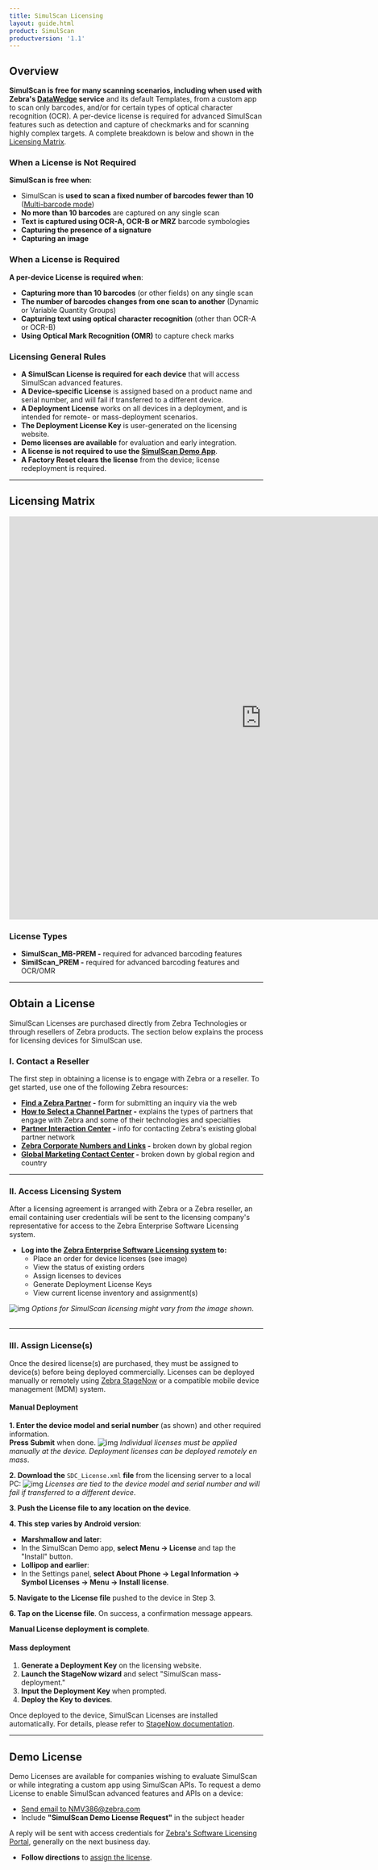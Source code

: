 ```yaml
---
title: SimulScan Licensing
layout: guide.html
product: SimulScan
productversion: '1.1'
---
```

## Overview

**SimulScan is free for many scanning scenarios, including when used with Zebra's [DataWedge](../../../../datawedge) service** and its default Templates, from a custom app to scan only barcodes, and/or for certain types of optical character recognition (OCR). A per-device license is required for advanced SimulScan features such as detection and capture of checkmarks and for scanning highly complex targets. A complete breakdown is below and shown in the [Licensing Matrix](#licensingmatrix). 

### When a License is Not Required 

**SimulScan is free when**: 

* SimulScan is **used to scan a fixed number of barcodes fewer than 10** ([Multi-barcode mode](../glossary/#multibarcodemode))
* **No more than 10 barcodes** are captured on any single scan 
* **Text is captured using OCR-A, OCR-B or MRZ** barcode symbologies
* **Capturing the presence of a signature**
* **Capturing an image** 
<!-- 
* **SimulScan is accessed through DataWedge** using many of its default Templates (except OCR)
-->
### When a License is Required 

**A per-device License is required when**: 

<!-- 
* **Capturing an entire Document** ([Document Capture mode](../glossary/#documentcapturemode))
* **SimulScan is used with [Enterprise Browser](../../../../enterprise-browser)** -->
* **Capturing more than 10 barcodes** (or other fields) on any single scan
* **The number of barcodes changes from one scan to another** (Dynamic or Variable Quantity Groups) 
* **Capturing text using optical character recognition** (other than OCR-A or OCR-B)
* **Using Optical Mark Recognition (OMR)** to capture check marks  

### Licensing General Rules

* **A SimulScan License is required for each device** that will access SimulScan advanced features. 
* **A Device-specific License** is assigned based on a product name and serial number, and will fail if transferred to a different device.
* **A Deployment License** works on all devices in a deployment, and is intended for remote- or mass-deployment scenarios. 
* **The Deployment License Key** is user-generated on the licensing website.
* **Demo licenses are available** for evaluation and early integration. 
* **A license is not required to use the [SimulScan Demo App](../demo)**.
* **A Factory Reset clears the license** from the device; license redeployment is required. 

-----

## Licensing Matrix

<IFRAME WIDTH=1000 HEIGHT=800 FRAMEBORDER=0 SRC="https://app.smartsheet.com/b/publish?EQBCT=fdb2e12c9d6440649e09cf2fae055b8a"></IFRAME>

### License Types

* **SimulScan_MB-PREM -** required for advanced barcoding features
* **SimilScan_PREM -** required for advanced barcoding features and OCR/OMR

-----

## Obtain a License
SimulScan Licenses are purchased directly from Zebra Technologies or through resellers of Zebra products. The section below explains the process for licensing devices for SimulScan use. 

### I. Contact a Reseller 
The first step in obtaining a license is to engage with Zebra or a reseller. To get started, use one of the following Zebra resources: 

* **[Find a Zebra Partner](https://www.zebra.com/us/en/partners/find-a-zebra-partner.html) -** form for submitting an inquiry via the web
* **[How to Select a Channel Partner](https://www.zebra.com/us/en/partners/find-a-zebra-partner/selecting-the-right-channel-partner.html) -** explains the types of partners that engage with Zebra and some of their technologies and specialties
* **[Partner Interaction Center](https://www.zebra.com/us/en/partners/partner-interaction-center.html) -** info for contacting Zebra's existing global partner network
* **[Zebra Corporate Numbers and Links](https://www.zebra.com/us/en/about-zebra/contact-zebra.html) -** broken down by global region
* **[Global Marketing Contact Center](https://www.zebra.com/us/en/about-zebra/contact-zebra/marketing-contact-center.html) -** broken down by global region and country

-----

### II. Access Licensing System
After a licensing agreement is arranged with Zebra or a Zebra reseller, an email containing user credentials will be sent to the licensing company's representative for access to the Zebra Enterprise Software Licensing system. 

* **Log into the [Zebra Enterprise Software Licensing system](https://softwarelicensing.zebra.com/) to:** 
	* Place an order for device licenses (see image)
	* View the status of existing orders
	* Assign licenses to devices 
	* Generate Deployment License Keys
	* View current license inventory and assignment(s)

![img](addorder.png)
_Options for SimulScan licensing might vary from the image shown_.  
<br>

-----

### III. Assign License(s)
Once the desired license(s) are purchased, they must be assigned to device(s) before being deployed commercially. Licenses can be deployed manually or remotely using [Zebra StageNow](../../../../stagenow) or a compatible mobile device management (MDM) system.

#### Manual Deployment
**&#49;. Enter the device model and serial number** (as shown) and other required information.<br>
**Press Submit** when done. 
![img](assignlicense.png)
_Individual licenses must be applied manually at the device. Deployment licenses can be deployed remotely en mass_.
<br>

**&#50;. Download the** `SDC_License.xml` **file** from the licensing server to a local PC:
![img](downloadlicense.png)
_Licenses are tied to the device model and serial number and will fail if transferred to a different device_.
<br>

**&#51;. Push the License file to any location on the device**.

**&#52;. This step varies by Android version**:
* **Marshmallow and later**:
 * In the SimulScan Demo app, **select Menu -> License** and tap the "Install" button.<br>
* **Lollipop and earlier**:
 * In the Settings panel, **select About Phone -> Legal Information -> Symbol Licenses -> Menu -> Install license**.

**&#53;. Navigate to the License file** pushed to the device in Step 3.

**&#54;. Tap on the License file**. On success, a confirmation message appears.

**Manual License deployment is complete**. 

#### Mass deployment

1. **Generate a Deployment Key** on the licensing website. 
2. **Launch the StageNow wizard** and select "SimulScan mass-deployment."
3. **Input the Deployment Key** when prompted. 
4. **Deploy the Key to devices**.  

Once deployed to the device, SimulScan Licenses are installed automatically. For details, please refer to [StageNow documentation](../../../../stagenow). 

-----

## Demo License
Demo Licenses are available for companies wishing to evaluate SimulScan or while integrating a custom app using SimulScan APIs. To request a demo License to enable SimulScan advanced features and APIs on a device:

* [Send email to NMV386@zebra.com](mailto:NMV386@zebra.com?Subject=SimulScan%20Demo%20License%20Request) 
* Include **"SimulScan Demo License Request"** in the subject header

A reply will be sent with access credentials for [Zebra's Software Licensing Portal](https://softwarelicensing.zebra.com/), generally on the next business day. 

* **Follow directions** to [assign the license](#iiiassignlicenses). 

<!--
## Device License
SimulScan licenses are purchased through Zebra Technologies product resellers. Licensees receive an email with access credentials for the [Zebra Enterprise Software Licensing system](https://softwarelicensing.zebra.com/), where licenses are allocated to devices by an administrator. The general process is explained below. For additional help, please refer to [Licensing documentation](https://softwarelicensing.zebra.com/documentation/index.html). 

**License types**:
* **Device-specific License -** assigned to a specific device based on the product name and serial number. This License will fail if an attempt is made to apply it to a device other than the device to which it was originally assigned.

* **Deployment License -** works across an entire device deployment. This is useful for remote or mass-deployment scenarios. The Deployment key is generated on the licensing website.

Both license types can be applied using either of the methods below.  




-->